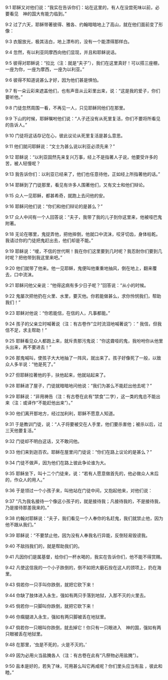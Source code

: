 <a id="1"></a>9:1  耶稣又对他们说：“我实在告诉你们：站在这里的，有人在没尝死味以前，必要看见　神的国大有能力临到。”  

<a id="2"></a>9:2  过了六天，耶稣带著彼得、雅各、约翰暗暗地上了高山，就在他们面前变了形像：  

<a id="3"></a>9:3  衣服放光，极其洁白，地上漂布的，没有一个能漂得那样白。  

<a id="4"></a>9:4  忽然，有以利亚同摩西向他们显现，并且和耶稣说话。  

<a id="5"></a>9:5  彼得对耶稣说：“拉比（注：就是“夫子”），我们在这里真好！可以搭三座棚，一座为你，一座为摩西，一座为以利亚。”  

<a id="6"></a>9:6  彼得不知道说甚么才好，因为他们甚是惧怕。  

<a id="7"></a>9:7  有一朵云彩来遮盖他们，也有声音从云彩里出来，说：“这是我的爱子，你们要听他。”  

<a id="8"></a>9:8  门徒忽然周围一看，不再见一人，只见耶稣同他们在那里。  

<a id="9"></a>9:9  下山的时候，耶稣嘱咐他们说：“人子还没有从死里复活，你们不要将所看见的告诉人。”  

<a id="10"></a>9:10  门徒将这话存记在心，彼此议论从死里复活是甚么意思。  

<a id="11"></a>9:11  他们就问耶稣说：“文士为甚么说以利亚必须先来？”  

<a id="12"></a>9:12  耶稣说：“以利亚固然先来复兴万事，经上不是指著人子说，他要受许多的苦，被人轻慢呢？  

<a id="13"></a>9:13  我告诉你们：以利亚已经来了，他们也任意待他，正如经上所指著他的话。”  

<a id="14"></a>9:14  耶稣到了门徒那里，看见有许多人围著他们，又有文士和他们辩论。  

<a id="15"></a>9:15  众人一见耶稣，都甚希奇，就跑上去问他的安。  

<a id="16"></a>9:16  耶稣问他们说：“你们和他们辩论的是甚么？”  

<a id="17"></a>9:17  众人中间有一个人回答说：“夫子，我带了我的儿子到你这里来，他被哑巴鬼附著。  

<a id="18"></a>9:18  无论在哪里，鬼捉弄他，把他摔倒，他就口中流沫，咬牙切齿，身体枯乾。我请过你的门徒把鬼赶出去，他们却是不能。”  

<a id="19"></a>9:19  耶稣说：“嗳，不信的世代啊！我在你们这里要到几时呢？我忍耐你们要到几时呢？把他带到我这里来吧。”  

<a id="20"></a>9:20  他们就带了他来。他一见耶稣，鬼便叫他重重地抽风，倒在地上，翻来覆去，口中流沫。  

<a id="21"></a>9:21  耶稣问他父亲说：“他得这病有多少日子呢？”回答说：“从小的时候。  

<a id="22"></a>9:22  鬼屡次把他扔在火里、水里，要灭他。你若能做甚么，求你怜悯我们，帮助我们！”  

<a id="23"></a>9:23  耶稣对他说：“你若能信，在信的人，凡事都能。”  

<a id="24"></a>9:24  孩子的父亲立时喊著说（注：有古卷作“立时流泪地喊著说”）：“ 我信，但我信不足，求主帮助！”  

<a id="25"></a>9:25  耶稣看见众人都跑上来，就斥责那污鬼说：“你这聋哑的鬼，我吩咐你从他里头出来，再不要进去！”  

<a id="26"></a>9:26  那鬼喊叫，使孩子大大地抽了一阵风，就出来了。孩子好像死了一般，以致众人多半说：“他是死了。”  

<a id="27"></a>9:27  但耶稣拉著他的手，扶他起来，他就站起来了。  

<a id="28"></a>9:28  耶稣进了屋子，门徒就暗暗地问他说：“我们为甚么不能赶出他去呢？”  

<a id="29"></a>9:29  耶稣说：“非用祷告（注：有古卷在此有“禁食”二字），这一类的鬼总不能出来（注：或译作“不能赶他出来”）。”  

<a id="30"></a>9:30  他们离开那地方，经过加利利，耶稣不愿意人知道。  

<a id="31"></a>9:31  于是教训门徒，说：“人子将要被交在人手里，他们要杀害他；被杀以后，过三天他要复活。”  

<a id="32"></a>9:32  门徒却不明白这话，又不敢问他。  

<a id="33"></a>9:33  他们来到迦百农。耶稣在屋里问门徒说：“你们在路上议论的是甚么？”  

<a id="34"></a>9:34  门徒不做声，因为他们在路上彼此争论谁为大。  

<a id="35"></a>9:35  耶稣坐下，叫十二个门徒来，说：“若有人愿意做首先的，他必做众人末后的，作众人的用人。”  

<a id="36"></a>9:36  于是领过一个小孩子来，叫他站在门徒中间，又抱起他来，对他们说：  

<a id="37"></a>9:37  “凡为我名接待一个像这小孩子的，就是接待我；凡接待我的，不是接待我，乃是接待那差我来的。”  

<a id="38"></a>9:38  约翰对耶稣说：“夫子，我们看见一个人奉你的名赶鬼，我们就禁止他，因为他不跟从我们。”  

<a id="39"></a>9:39  耶稣说：“不要禁止他，因为没有人奉我名行异能，反倒轻易毁谤我。  

<a id="40"></a>9:40  不敌挡我们的，就是帮助我们的。  

<a id="41"></a>9:41  凡因你们是属基督，给你们一杯水喝的，我实在告诉你们，他不能不得赏赐。　  

<a id="42"></a>9:42  凡使这信我的一个小子跌倒的，倒不如把大磨石拴在这人的颈项上，扔在海里。  

<a id="43"></a>9:43  倘若你一只手叫你跌倒，就把它砍下来！  

<a id="44"></a>9:44  你缺了肢体进入永生，强如有两只手落到地狱，入那不灭的火里去。  

<a id="45"></a>9:45  倘若你一只脚叫你跌倒，就把它砍下来！  

<a id="46"></a>9:46  你瘸腿进入永生，强如有两只脚被丢在地狱里。  

<a id="47"></a>9:47  倘若你一只眼叫你跌倒，就去掉它！你只有一只眼进入　神的国，强如有两只眼被丢在地狱里。  

<a id="48"></a>9:48  在那里，‘虫是不死的，火是不灭的。’  

<a id="49"></a>9:49  因为必用火当盐腌各人（注：有古卷在此有“凡祭物必用盐腌”）。  

<a id="50"></a>9:50  盐本是好的，若失了味，可用甚么叫它再咸呢？你们里头应当有盐 ，彼此和睦。”  
